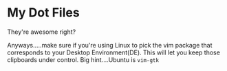 # My Dot Files

They're awesome right?

Anyways.....make sure if you're using Linux to pick the vim package that corresponds to your Desktop Environment(DE).  This will let you keep those clipboards under control.  Big hint....Ubuntu is `vim-gtk`
